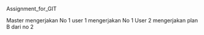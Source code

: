 ﻿Assignment_for_GIT

Master mengerjakan No 1
user 1 mengerjakan No 1
User 2 mengerjakan plan B dari no 2
